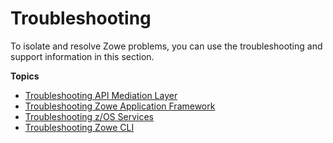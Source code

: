 # Troubleshooting 

To isolate and resolve Zowe problems, you can use the troubleshooting and support information in this section.

**Topics**
- [Troubleshooting API Mediation Layer](troubleshoot-apiml.md)
- [Troubleshooting Zowe Application Framework](app-framework/app-troubleshoot.md)
- [Troubleshooting z/OS Services](troubleshoot-zos-services.md)
- [Troubleshooting Zowe CLI](cli/troubleshoot-cli.md)
